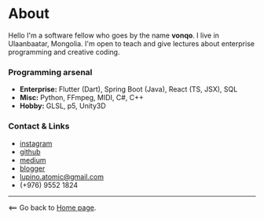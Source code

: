 # About

Hello I'm a software fellow who goes by the name **vonqo**. I live in Ulaanbaatar, Mongolia. 
I'm open to teach and give lectures about enterprise programming and creative coding. 

### Programming arsenal
- **Enterprise:** Flutter (Dart), Spring Boot (Java), React (TS, JSX), SQL
- **Misc:** Python, FFmpeg, MIDI, C#, C++
- **Hobby:** GLSL, p5, Unity3D

### Contact & Links

- [instagram](https://www.instagram.com/vonqo_/)
- [github](https://github.com/vonqo)
- [medium](https://medium.com/@vonqo)
- [blogger](http://thekidiff.blogspot.com/)
- lupino.atomic@gmail.com
- (+976) 9552 1824

----------------------

<== Go back to [Home page](.).
